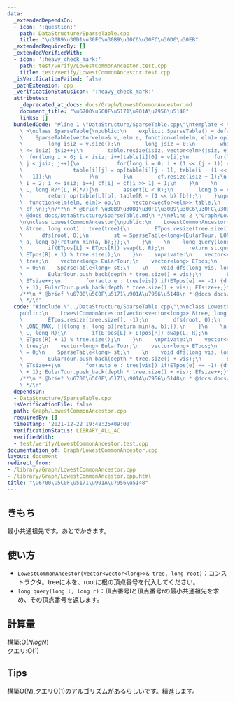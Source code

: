 ```yaml
---
data:
  _extendedDependsOn:
  - icon: ':question:'
    path: DataStructure/SparseTable.cpp
    title: "\u30B9\u30D1\u30FC\u30B9\u30C6\u30FC\u30D6\u30EB"
  _extendedRequiredBy: []
  _extendedVerifiedWith:
  - icon: ':heavy_check_mark:'
    path: test/verify/LowestCommonAncestor.test.cpp
    title: test/verify/LowestCommonAncestor.test.cpp
  _isVerificationFailed: false
  _pathExtension: cpp
  _verificationStatusIcon: ':heavy_check_mark:'
  attributes:
    _deprecated_at_docs: docs/Graph/LowestCommonAncestor.md
    document_title: "\u6700\u5C0F\u5171\u901A\u7956\u5148"
    links: []
  bundledCode: "#line 1 \"DataStructure/SparseTable.cpp\"\ntemplate < typename elm\
    \ >\nclass SparseTable{\npublic:\n    explicit SparseTable() = default;\n    \n\
    \    SparseTable(vector<elm>& v, elm e, function<elm(elm, elm)> op) : op(op){\n\
    \        long isiz = v.size();\n        long jsiz = 0;\n        while((1 << jsiz)\
    \ <= isiz) jsiz++;\n        table.resize(isiz, vector<elm>(jsiz, e));\n      \
    \  for(long i = 0; i < isiz; i++)table[i][0] = v[i];\n        for(long j = 1;\
    \ j < jsiz; j++){\n            for(long i = 0; i + (1 << (j - 1)) < isiz; i++){\n\
    \                table[i][j] = op(table[i][j - 1], table[i + (1 << (j - 1))][j\
    \ - 1]);\n            }\n        }\n        cf.resize(isiz + 1);\n        for(long\
    \ i = 2; i <= isiz; i++) cf[i] = cf[i >> 1] + 1;\n    }\n    \n    elm query(long\
    \ L, long R/*[L, R)*/){\n        assert(L < R);\n        long b = cf[R - L];\n\
    \        return op(table[L][b], table[R - (1 << b)][b]);\n    }\nprivate:\n  \
    \  function<elm(elm, elm)> op;\n    vector<vector<elm>> table;\n    vector<long>\
    \ cf;\n};\n/**\n * @brief \u30B9\u30D1\u30FC\u30B9\u30C6\u30FC\u30D6\u30EB\n *\
    \ @docs docs/DataStructure/SparseTable.md\n */\n#line 2 \"Graph/LowestCommonAncestor.cpp\"\
    \n\nclass LowestCommonAncestor{\npublic:\n    LowestCommonAncestor(vector<vector<long>>\
    \ &tree, long root) : tree(tree){\n        ETpos.resize(tree.size(), -1);\n  \
    \      dfs(root, 0);\n        st = SparseTable<long>(EularTour, LONG_MAX, [](long\
    \ a, long b){return min(a, b);});\n    }\n    \n    long query(long L, long R){\n\
    \        if(ETpos[L] > ETpos[R]) swap(L, R);\n        return st.query(ETpos[L],\
    \ ETpos[R] + 1) % tree.size();\n    }\n    \nprivate:\n    vector<vector<long>>\
    \ tree;\n    vector<long> EularTour;\n    vector<long> ETpos;\n    long ETsize\
    \ = 0;\n    SparseTable<long> st;\n    \n    void dfs(long vis, long depth){\n\
    \        EularTour.push_back(depth * tree.size() + vis);\n        ETpos[vis] =\
    \ ETsize++;\n        for(auto e : tree[vis]) if(ETpos[e] == -1) {dfs(e, depth\
    \ + 1); EularTour.push_back(depth * tree.size() + vis); ETsize++;}\n    }\n};\n\
    /**\n * @brief \u6700\u5C0F\u5171\u901A\u7956\u5148\n * @docs docs/Graph/LowestCommonAncestor.md\n\
    \ */\n"
  code: "#include \"../DataStructure/SparseTable.cpp\"\n\nclass LowestCommonAncestor{\n\
    public:\n    LowestCommonAncestor(vector<vector<long>> &tree, long root) : tree(tree){\n\
    \        ETpos.resize(tree.size(), -1);\n        dfs(root, 0);\n        st = SparseTable<long>(EularTour,\
    \ LONG_MAX, [](long a, long b){return min(a, b);});\n    }\n    \n    long query(long\
    \ L, long R){\n        if(ETpos[L] > ETpos[R]) swap(L, R);\n        return st.query(ETpos[L],\
    \ ETpos[R] + 1) % tree.size();\n    }\n    \nprivate:\n    vector<vector<long>>\
    \ tree;\n    vector<long> EularTour;\n    vector<long> ETpos;\n    long ETsize\
    \ = 0;\n    SparseTable<long> st;\n    \n    void dfs(long vis, long depth){\n\
    \        EularTour.push_back(depth * tree.size() + vis);\n        ETpos[vis] =\
    \ ETsize++;\n        for(auto e : tree[vis]) if(ETpos[e] == -1) {dfs(e, depth\
    \ + 1); EularTour.push_back(depth * tree.size() + vis); ETsize++;}\n    }\n};\n\
    /**\n * @brief \u6700\u5C0F\u5171\u901A\u7956\u5148\n * @docs docs/Graph/LowestCommonAncestor.md\n\
    \ */\n"
  dependsOn:
  - DataStructure/SparseTable.cpp
  isVerificationFile: false
  path: Graph/LowestCommonAncestor.cpp
  requiredBy: []
  timestamp: '2021-12-22 19:48:25+09:00'
  verificationStatus: LIBRARY_ALL_AC
  verifiedWith:
  - test/verify/LowestCommonAncestor.test.cpp
documentation_of: Graph/LowestCommonAncestor.cpp
layout: document
redirect_from:
- /library/Graph/LowestCommonAncestor.cpp
- /library/Graph/LowestCommonAncestor.cpp.html
title: "\u6700\u5C0F\u5171\u901A\u7956\u5148"
---
```

## きもち

最小共通祖先です。あとでかきます。  

## 使い方  
- `LowestCommonAncestor(vector<vector<long>>& tree, long root)`：コンストラクタ。treeに木を、rootに根の頂点番号を代入してください。  
- `long query(long l, long r)`：頂点番号lと頂点番号rの最小共通祖先を求め、その頂点番号を返します。  

## 計算量

構築:$\mathrm{O}(NlogN)$  
クエリ:$\mathrm{O}(1)$  

## Tips

構築$\mathrm{O}(N)$,クエリ$\mathrm{O}(1)$のアルゴリズムがあるらしいです。精進します。  
